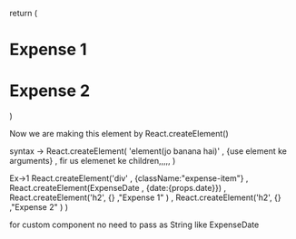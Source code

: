 return (
    <div className='expense-item'>
        <ExpenseDate date ={props.date} />
            <div>
                <h1>Expense 1</h1>
                <h1>Expense 2</h1>
            </div>
    <div>
)

Now we are making this element by React.createElement()

syntax -> React.createElement( 'element(jo banana hai)' , {use element ke arguments} , fir us elemenet ke children,,,,, )

Ex->1  React.createElement('div' , {className:"expense-item"} , React.createElement(ExpenseDate , {date:{props.date}}) , React.createElement('h2', {} ,"Expense 1" ) , React.createElement('h2', {} ,"Expense 2" ) )

for custom component no need to pass as String like ExpenseDate